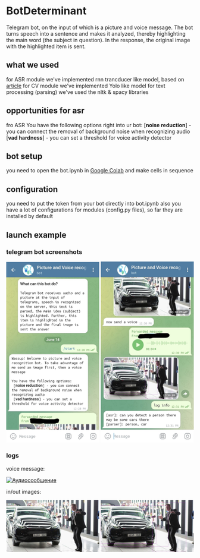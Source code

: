 # BotDeterminant

Telegram bot, on the input of which is a picture and voice message. 
The bot turns speech into a sentence and makes it analyzed, thereby highlighting the main word (the subject in question). 
In the response, the original image with the highlighted item is sent.

## what we used
for ASR module we've implemented rnn trancducer like model, based on [article](https://arxiv.org/abs/2005.03191)
for CV module we've implemented Yolo like model
for text processing (parsing) we've used the nltk & spacy libraries

## opportunities for asr
fro ASR You have the following options right into ur bot:
 [**noise reduction**] - you can connect the removal of background noise when recognizing audio
 [**vad hardness**] - you can set a threshold for voice activity detector

## bot setup
you need to open the bot.ipynb in [Google Colab](https://www.google.com/url?sa=t&rct=j&q=&esrc=s&source=web&cd=&cad=rja&uact=8&ved=2ahUKEwjkyIT6vsL_AhWDyIsKHSMTBHYQFnoECA4QAQ&url=https%3A%2F%2Fresearch.google.com%2Fcolaboratory%2F&usg=AOvVaw38J01zt_Dlb6pQ1fe6FGrI) and make cells in sequence

## configuration
you need to put the token from your bot directly into bot.ipynb
also you have a lot of configurations for modules (config.py files), so far they are installed by default

## launch example
### telegram bot screenshots
<p float="left">
  <img src="/launch_files/first.jpg" width="250" />
  <img src="/launch_files/2nd.jpg" width="250" />
</p>

### logs
voice message:

[![Аудиосообщение](launch_files/2nd.png)](launch_files/launch_files_voice.mp3)





in/out images:
<p float="left">
  <img src="/launch_files/musk.jpg" width="250" />
  <img src="/launch_files/detected_musk.jpg" width="250" />
</p>
